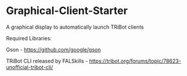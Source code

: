 # Graphical-Client-Starter
A graphical display to automatically launch TRiBot clients

Required Libraries:

Gson - https://github.com/google/gson

TRiBot CLI released by FALSkills - https://tribot.org/forums/topic/78623-unofficial-tribot-cli/
